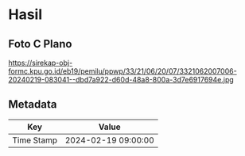# Hasil

## Foto C Plano

https://sirekap-obj-formc.kpu.go.id/eb19/pemilu/ppwp/33/21/06/20/07/3321062007006-20240219-083041--dbd7a922-d60d-48a8-800a-3d7e6917694e.jpg


## Metadata

| Key        | Value               |
| ---------- | ------------------- |
| Time Stamp | 2024-02-19 09:00:00 |



